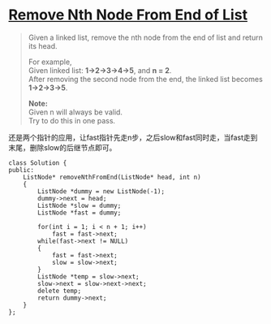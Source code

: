 # [Remove Nth Node From End of List][1]
> Given a linked list, remove the nth node from the end of list and return its head.
> 
> For example,  
> Given linked list: **1->2->3->4->5**, and **n = 2**.  
> After removing the second node from the end, the linked list becomes **1->2->3->5**.
>   
> **Note:**  
> Given n will always be valid.  
> Try to do this in one pass.

还是两个指针的应用，让fast指针先走n步，之后slow和fast同时走，当fast走到末尾，删除slow的后继节点即可。 

    class Solution {
    public:
        ListNode* removeNthFromEnd(ListNode* head, int n) 
        {
            ListNode *dummy = new ListNode(-1);
            dummy->next = head;
            ListNode *slow = dummy;
            ListNode *fast = dummy;

            for(int i = 1; i < n + 1; i++)
                fast = fast->next;
            while(fast->next != NULL)
            {
                fast = fast->next;
                slow = slow->next;
            }
            ListNode *temp = slow->next;
            slow->next = slow->next->next;
            delete temp;
            return dummy->next;
        }
    };
    
[1]:https://leetcode.com/problems/remove-nth-node-from-end-of-list/description/
